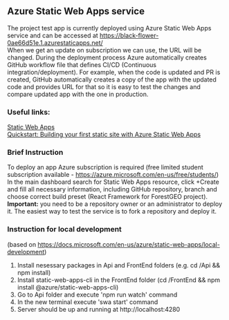 ## Azure Static Web Apps service
The project test app is currently deployed using Azure Static Web Apps service
and can be accessed at https://black-flower-0ae66d51e.1.azurestaticapps.net/  
When we get an update on subscription we can use, the URL will be changed.
During the deployment process Azure automatically creates GitHub workflow file that defines CI/CD (Continuous integration/deployment). For example, when the code is updated and PR is created, GitHub automatically creates a copy of the app with the updated code and provides URL for that so it is easy to test the changes and compare updated app with the one in production.
  
### **Useful links:**  
[Static Web Apps](https://azure.microsoft.com/en-us/services/app-service/static/#overview)  
[Quickstart: Building your first static site with Azure Static Web Apps](https://docs.microsoft.com/en-us/azure/static-web-apps/getting-started?tabs=vanilla-javascript)

### **Brief Instruction**
To deploy an app Azure subscription is required (free limited student subscription available - https://azure.microsoft.com/en-us/free/students/)  
In the main dashboard search for Static Web Apps resource, click +Create and fill all necessary information, including GitHub repository, branch
and choose correct build preset (React Framework for ForestGEO project).  
**Important:** you need to be a repository owner or an administrator to deploy it. The easiest way to test the service is to fork a repository and deploy it.

### Instruction for local development  
(based on https://docs.microsoft.com/en-us/azure/static-web-apps/local-development)
1. Install nesessary packages in Api and FrontEnd folders (e.g. cd /Api && npm install)
2. Install static-web-apps-cli in the FrontEnd folder (cd /FrontEnd && npm install @azure/static-web-apps-cli)
3. Go to Api folder and execute 'npm run watch' command
4. In the new terminal execute 'swa start' command
5. Server should be up and running at http://localhost:4280 

